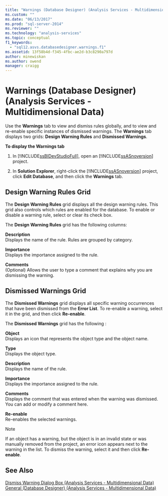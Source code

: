 ```yaml
---
title: "Warnings (Database Designer) (Analysis Services - Multidimensional Data) | Microsoft Docs"
ms.custom: ""
ms.date: "06/13/2017"
ms.prod: "sql-server-2014"
ms.reviewer: ""
ms.technology: "analysis-services"
ms.topic: conceptual
f1_keywords: 
  - "sql12.asvs.databasedesigner.warnings.f1"
ms.assetid: 13f58b4d-f345-4fbc-ae2d-b3c8290a797d
author: minewiskan
ms.author: owend
manager: craigg
---
```

# Warnings (Database Designer) (Analysis Services - Multidimensional Data)
  Use the **Warnings** tab to view and dismiss rules globally, and to view and re-enable specific instances of dismissed warnings. The **Warnings** tab displays two grids: **Design Warning Rules** and **Dismissed Warnings**.  
  
 **To display the Warnings tab**  
  
1.  In [!INCLUDE[ssBIDevStudioFull](../includes/ssbidevstudiofull-md.md)], open an [!INCLUDE[ssASnoversion](../includes/ssasnoversion-md.md)] project.  
  
2.  In **Solution Explorer**, right-click the [!INCLUDE[ssASnoversion](../includes/ssasnoversion-md.md)] project, click **Edit Database**, and then click the **Warnings** tab.  
  
## Design Warning Rules Grid  
 The **Design Warning Rules** grid displays all the design warning rules. This grid also controls which rules are enabled for the database. To enable or disable a warning rule, select or clear its check box.  
  
 The **Design Warning Rules** grid has the following columns:  
  
 **Description**  
 Displays the name of the rule. Rules are grouped by category.  
  
 **Importance**  
 Displays the importance assigned to the rule.  
  
 **Comments**  
 (Optional) Allows the user to type a comment that explains why you are dismissing the warning.  
  
## Dismissed Warnings Grid  
 The **Dismissed Warnings** grid displays all specific warning occurrences that have been dismissed from the **Error List**. To re-enable a warning, select it in the grid, and then click **Re-enable**.  
  
 The **Dismissed Warnings** grid has the following :  
  
 **Object**  
 Displays an icon that represents the object type and the object name.  
  
 **Type**  
 Displays the object type.  
  
 **Description**  
 Displays the name of the rule.  
  
 **Importance**  
 Displays the importance assigned to the rule.  
  
 **Comments**  
 Displays the comment that was entered when the warning was dismissed. You can add or modify a comment here.  
  
 **Re-enable**  
 Re-enables the selected warnings.  
  
> [!NOTE]  
>  If an object has a warning, but the object is in an invalid state or was manually removed from the project, an error icon appears next to the warning in the list. To dismiss the warning, select it and then click **Re-enable**.  
  
## See Also  
 [Dismiss Warning Dialog Box &#40;Analysis Services - Multidimensional Data&#41;](dismiss-warning-dialog-box-analysis-services-multidimensional-data.md)   
 [General &#40;Database Designer&#41; &#40;Analysis Services - Multidimensional Data&#41;](general-database-designer-analysis-services-multidimensional-data.md)  
  
  
